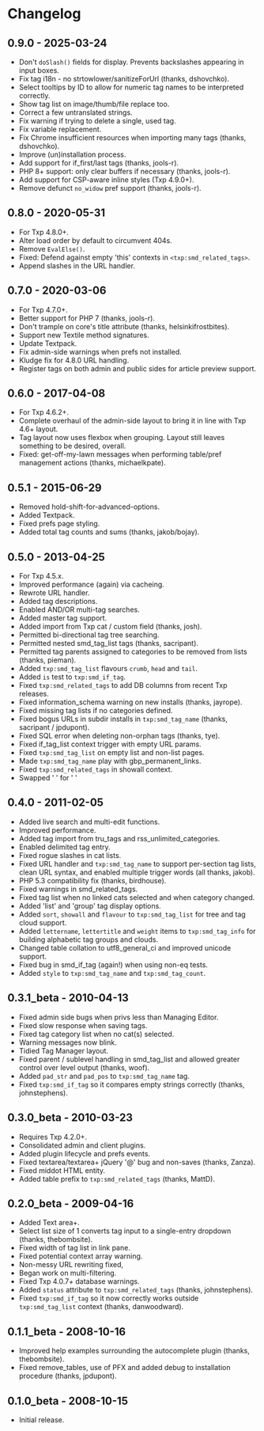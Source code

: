 # Changelog

## 0.9.0 - 2025-03-24

* Don't `doSlash()` fields for display. Prevents backslashes appearing in input boxes.
* Fix tag i18n - no strtowlower/sanitizeForUrl (thanks, dshovchko).
* Select tooltips by ID to allow for numeric tag names to be interpreted correctly.
* Show tag list on image/thumb/file replace too.
* Correct a few untranslated strings.
* Fix warning if trying to delete a single, used tag.
* Fix variable replacement.
* Fix Chrome insufficient resources when importing many tags (thanks, dshovchko).
* Improve (un)installation process.
* Add support for if_first/last tags (thanks, jools-r).
* PHP 8+ support: only clear buffers if necessary (thanks, jools-r).
* Add support for CSP-aware inline styles (Txp 4.9.0+).
* Remove defunct `no_widow` pref support (thanks, jools-r).

## 0.8.0 - 2020-05-31

* For Txp 4.8.0+.
* Alter load order by default to circumvent 404s.
* Remove `EvalElse()`.
* Fixed: Defend against empty 'this' contexts in `<txp:smd_related_tags>`.
* Append slashes in the URL handler.

## 0.7.0 - 2020-03-06

* For Txp 4.7.0+.
* Better support for PHP 7 (thanks, jools-r).
* Don't trample on core's title attribute (thanks, helsinkifrostbites).
* Support new Textile method signatures.
* Update Textpack.
* Fix admin-side warnings when prefs not installed.
* Kludge fix for 4.8.0 URL handling.
* Register tags on both admin and public sides for article preview support.

## 0.6.0 - 2017-04-08

* For Txp 4.6.2+.
* Complete overhaul of the admin-side layout to bring it in line with Txp 4.6+ layout.
* Tag layout now uses flexbox when grouping. Layout still leaves something to be desired, overall.
* Fixed: get-off-my-lawn messages when performing table/pref management actions (thanks, michaelkpate).

## 0.5.1 - 2015-06-29

* Removed hold-shift-for-advanced-options.
* Added Textpack.
* Fixed prefs page styling.
* Added total tag counts and sums (thanks, jakob/bojay).

## 0.5.0 - 2013-04-25

* For Txp 4.5.x.
* Improved performance (again) via cacheing.
* Rewrote URL handler.
* Added tag descriptions.
* Enabled AND/OR multi-tag searches.
* Added master tag support.
* Added import from Txp cat / custom field (thanks, josh).
* Permitted bi-directional tag tree searching.
* Permitted nested smd_tag_list tags (thanks, sacripant).
* Permitted tag parents assigned to categories to be removed from lists (thanks, pieman).
* Added `txp:smd_tag_list` flavours `crumb`, `head` and `tail`.
* Added `is` test to `txp:smd_if_tag`.
* Fixed `txp:smd_related_tags` to add DB columns from recent Txp releases.
* Fixed information_schema warning on new installs (thanks, jayrope).
* Fixed missing tag lists if no categories defined.
* Fixed bogus URLs in subdir installs in `txp:smd_tag_name` (thanks, sacripant / jpdupont).
* Fixed SQL error when deleting non-orphan tags (thanks, tye).
* Fixed if_tag_list context trigger with empty URL params.
* Fixed `txp:smd_tag_list` on empty list and non-list pages.
* Made `txp:smd_tag_name` play with gbp_permanent_links.
* Fixed `txp:smd_related_tags` in showall context.
* Swapped '&nbsp;' for '&#160;'

## 0.4.0 - 2011-02-05

* Added live search and multi-edit functions.
* Improved performance.
* Added tag import from tru_tags and rss_unlimited_categories.
* Enabled delimited tag entry.
* Fixed rogue slashes in cat lists.
* Fixed URL handler and `txp:smd_tag_name` to support per-section tag lists, clean URL syntax, and enabled multiple trigger words (all thanks, jakob).
* PHP 5.3 compatibility fix (thanks, birdhouse).
* Fixed warnings in smd_related_tags.
* Fixed tag list when no linked cats selected and when category changed.
* Added 'list' and 'group' tag display options.
* Added `sort`, `showall` and `flavour` to `txp:smd_tag_list` for tree and tag cloud support.
* Added `lettername`, `lettertitle` and `weight` items to `txp:smd_tag_info` for building alphabetic tag groups and clouds.
* Changed table collation to utf8_general_ci and improved unicode support.
* Fixed bug in smd_if_tag (again!) when using non-eq tests.
* Added `style` to `txp:smd_tag_name` and `txp:smd_tag_count`.

## 0.3.1_beta - 2010-04-13

* Fixed admin side bugs when privs less than Managing Editor.
* Fixed slow response when saving tags.
* Fixed tag category list when no cat(s) selected.
* Warning messages now blink.
* Tidied Tag Manager layout.
* Fixed parent / sublevel handling in smd_tag_list and allowed greater control over level output (thanks, woof).
* Added `pad_str` and `pad_pos` to `txp:smd_tag_name` tag.
* Fixed `txp:smd_if_tag` so it compares empty strings correctly (thanks, johnstephens).

## 0.3.0_beta - 2010-03-23

* Requires Txp 4.2.0+.
* Consolidated admin and client plugins.
* Added plugin lifecycle and prefs events.
* Fixed textarea/textarea+ jQuery '@' bug and non-saves (thanks, Zanza).
* Fixed middot HTML entity.
* Added table prefix to `txp:smd_related_tags` (thanks, MattD).

## 0.2.0_beta - 2009-04-16

* Added Text area+.
* Select list size of 1 converts tag input to a single-entry dropdown (thanks, thebombsite).
* Fixed width of tag list in link pane.
* Fixed potential context array warning.
* Non-messy URL rewriting fixed,
* Began work on multi-filtering.
* Fixed Txp 4.0.7+ database warnings.
* Added `status` attribute to `txp:smd_related_tags` (thanks, johnstephens).
* Fixed `txp:smd_if_tag` so it now correctly works outside `txp:smd_tag_list` context (thanks, danwoodward).

## 0.1.1_beta - 2008-10-16

* Improved help examples surrounding the autocomplete plugin (thanks, thebombsite).
* Fixed remove_tables, use of PFX and added debug to installation procedure (thanks, jpdupont).

## 0.1.0_beta - 2008-10-15

* Initial release.

